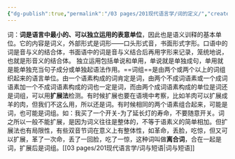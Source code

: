 ```yaml
---
{"dg-publish":true,"permalink":"/03 pages/201现代语言学/词的定义/","created":"2024-11-30T21:03:14.568+08:00","updated":"2025-03-02T15:02:29.051+08:00"}
---
```


词：**词是语言中最小的、可以独立运用的表意单位**，因此也是语义训释的基本单位。它的内容是词义，外部形式是词形——口头形式音，书面形式字形。口语中的词是音与义的结合体，书面语中的词是音与义结合后再用字形来记录，笼统地说，也就是形音义的结合体。
独立运用包括单说和单用，单说就是单独成句，单用就是能单独充当句子成分或单独起语法作用。 ​
==词组==是由两个或两个以上的词组织起来的语言单位。由一个语素构成的词肯定是词，由两个不成词语素或一个成词语素加一个不成词语素构成的词也一定是词，而由两个成词语素构成的单位是词还是词组，可以用**扩展法**检测。有时候扩展也要在语境中考察，比如羊肉可以扩展成羊的肉，但我们不这么用，所以还是词。有时候相同的两个语素组合起来，可能是词，也可能是词组。如：我买了一个开关-为了延长灯的寿命，不要随意开关。词之所以一般不能扩展，是因为词义往往是整体的，不等于语素义的简单相加。但扩展法也有局限性，有些双音节词在意义上有整体性，如革命，丢脸，吃惊，但又可以扩展，革了一次命，丢了一回脸，吃了一惊，这种词叫做**离合词**，合在一起是词，扩展后是词组。[[03 pages/201现代语言学/词与短语\|词与短语]]